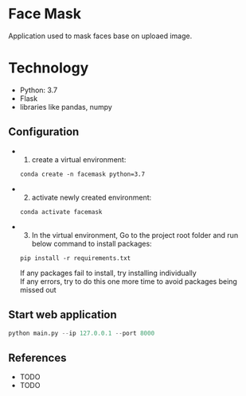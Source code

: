 # Face Mask

Application used to mask faces base on uploaed image.

# Technology
* Python: 3.7
* Flask
* libraries like pandas, numpy

## Configuration
* 1. create a virtual environment:   
    ```
    conda create -n facemask python=3.7
    ```

* 2. activate newly created environment:   
    ```
    conda activate facemask
    ```

* 3. In the virtual environment, Go to the project root folder and run below command to install packages:   
    ```
    pip install -r requirements.txt  
    ```

     If any packages fail to install, try installing individually      
     If any errors, try to do this one more time to avoid packages being missed out   

## Start web application
```python
python main.py --ip 127.0.0.1 --port 8000
```
## References
* TODO
* TODO

